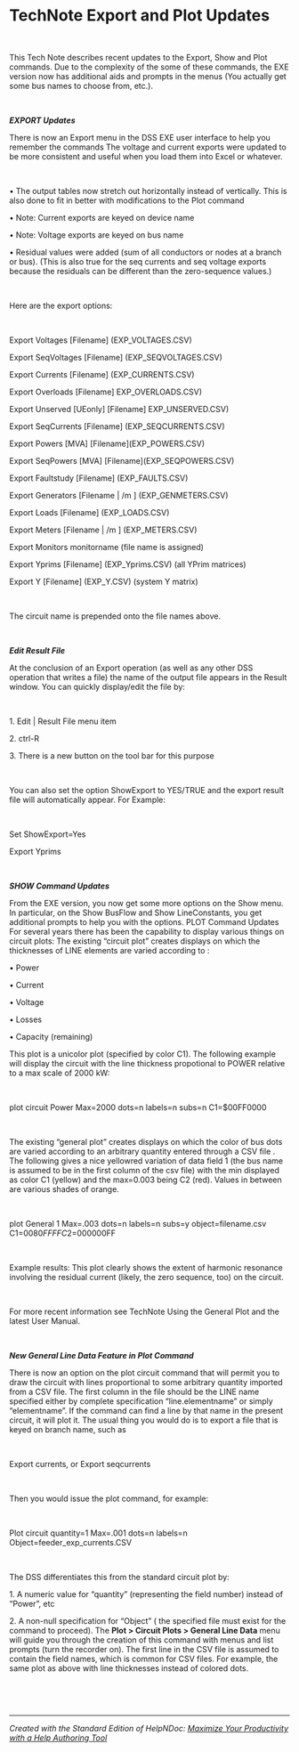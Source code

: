 # TechNote Export and Plot Updates

&nbsp;

This Tech Note describes recent updates to the Export, Show and Plot commands. Due to the complexity of the some of these commands, the EXE version now has additional aids and prompts in the menus (You actually get some bus names to choose from, etc.).

&nbsp;

***EXPORT Updates***

There is now an Export menu in the DSS EXE user interface to help you remember the commands The voltage and current exports were updated to be more consistent and useful when you load them into Excel or whatever.

&nbsp;

• The output tables now stretch out horizontally instead of vertically. This is also done to fit in better with modifications to the Plot command

• Note: Current exports are keyed on device name

• Note: Voltage exports are keyed on bus name

• Residual values were added (sum of all conductors or nodes at a branch or bus). (This is also true for the seq currents and seq voltage exports because the residuals can be different than the zero-sequence values.)

&nbsp;

Here are the export options:

&nbsp;

Export Voltages \[Filename\] (EXP\_VOLTAGES.CSV)

Export SeqVoltages \[Filename\] (EXP\_SEQVOLTAGES.CSV)

Export Currents \[Filename\] (EXP\_CURRENTS.CSV)

Export Overloads \[Filename\] EXP\_OVERLOADS.CSV)

Export Unserved \[UEonly\] \[Filename\] EXP\_UNSERVED.CSV)

Export SeqCurrents \[Filename\] (EXP\_SEQCURRENTS.CSV)

Export Powers \[MVA\] \[Filename\](EXP\_POWERS.CSV)

Export SeqPowers \[MVA\] \[Filename\](EXP\_SEQPOWERS.CSV)

Export Faultstudy \[Filename\] (EXP\_FAULTS.CSV)

Export Generators \[Filename \| /m \] (EXP\_GENMETERS.CSV)

Export Loads \[Filename\] (EXP\_LOADS.CSV)

Export Meters \[Filename \| /m \] (EXP\_METERS.CSV)

Export Monitors monitorname (file name is assigned)

Export Yprims \[Filename\] (EXP\_Yprims.CSV) (all YPrim matrices)

Export Y \[Filename\] (EXP\_Y.CSV) (system Y matrix)

&nbsp;

The circuit name is prepended onto the file names above.

&nbsp;

***Edit Result File***

At the conclusion of an Export operation (as well as any other DSS operation that writes a file) the name of the output file appears in the Result window. You can quickly display/edit the file by:

&nbsp;

&#49;. Edit \| Result File menu item

&#50;. ctrl-R

&#51;. There is a new button on the tool bar for this purpose

&nbsp;

You can also set the option ShowExport to YES/TRUE and the export result file will automatically appear. For Example:

&nbsp;

Set ShowExport=Yes

Export Yprims

&nbsp;

***SHOW Command Updates***

From the EXE version, you now get some more options on the Show menu. In particular, on the Show BusFlow and Show LineConstants, you get additional prompts to help you with the options. PLOT Command Updates For several years there has been the capability to display various things on circuit plots: The existing “circuit plot” creates displays on which the thicknesses of LINE elements are varied according to :

• Power

• Current

• Voltage

• Losses

• Capacity (remaining)

This plot is a unicolor plot (specified by color C1). The following example will display the circuit with the line thickness propotional to POWER relative to a max scale of 2000 kW:

&nbsp;

plot circuit Power Max=2000 dots=n labels=n subs=n C1=$00FF0000

&nbsp;

The existing “general plot” creates displays on which the color of bus dots are varied according to an arbitrary quantity entered through a CSV file . The following gives a nice yellowred variation of data field 1 (the bus name is assumed to be in the first column of the csv file) with the min displayed as color C1 (yellow) and the max=0.003 being C2 (red). Values in between are various shades of orange.

&nbsp;

plot General 1 Max=.003 dots=n labels=n subs=y object=filename.csv C1=$0080FFFF C2=$000000FF

&nbsp;

Example results: This plot clearly shows the extent of harmonic resonance involving the residual current (likely, the zero sequence, too) on the circuit.

&nbsp;

For more recent information see TechNote Using the General Plot and the latest User Manual.

&nbsp;

***New General Line Data Feature in Plot Command***

There is now an option on the plot circuit command that will permit you to draw the circuit with lines proportional to some arbitrary quantity imported from a CSV file. The first column in the file should be the LINE name specified either by complete specification “line.elementname” or simply “elementname”. If the command can find a line by that name in the present circuit, it will plot it. The usual thing you would do is to export a file that is keyed on branch name, such as

&nbsp;

Export currents, or Export seqcurrents

&nbsp;

Then you would issue the plot command, for example:

&nbsp;

Plot circuit quantity=1 Max=.001 dots=n labels=n Object=feeder\_exp\_currents.CSV

&nbsp;

The DSS differentiates this from the standard circuit plot by:

&#49;. A numeric value for “quantity” (representing the field number) instead of “Power”, etc

&#50;. A non-null specification for “Object” ( the specified file must exist for the command to proceed). The **Plot \> Circuit Plots \> General Line Data** menu will guide you through the creation of this command with menus and list prompts (turn the recorder on). The first line in the CSV file is assumed to contain the field names, which is common for CSV files. For example, the same plot as above with line thicknesses instead of colored dots.

&nbsp;

&nbsp;


***
_Created with the Standard Edition of HelpNDoc: [Maximize Your Productivity with a Help Authoring Tool](<https://www.helpauthoringsoftware.com/articles/what-is-a-help-authoring-tool/>)_
